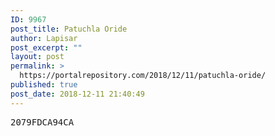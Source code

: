 ```yaml
---
ID: 9967
post_title: Patuchla Oride
author: Lapisar
post_excerpt: ""
layout: post
permalink: >
  https://portalrepository.com/2018/12/11/patuchla-oride/
published: true
post_date: 2018-12-11 21:40:49
---
```

<pre>2079FDCA94CA</pre>